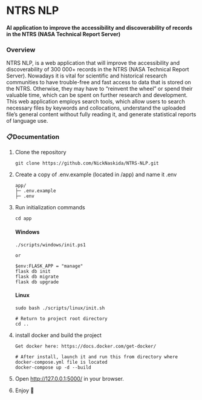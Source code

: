 # NTRS NLP
#### AI application to improve the accessibility and discoverability of records in the NTRS (NASA Technical Report Server)

### Overview
NTRS NLP, is a web application that will improve the accessibility and discoverability of 300 000+ records in the NTRS (NASA Technical Report Server). Nowadays it is vital for scientific and historical research communities to have trouble-free and fast access to data that is stored on the NTRS. Otherwise, they may have to “reinvent the wheel” or spend their valuable time, which can be spent on further research and development. This web application employs search tools, which allow users to search necessary files by keywords and collocations, understand the uploaded file’s general content without fully reading it, and generate statistical reports of language use.


### 📋Documentation
1. Clone the repository

    ```
    git clone https://github.com/NickNaskida/NTRS-NLP.git
    ```

2. Create a copy of .env.example (located in /app) and name it .env
    ```
    app/
    ├─ .env.example
    ├─ .env
    ```
   
3. Run initialization commands
    ```
    cd app
    ```

    #### Windows
    ```
    ./scripts/windows/init.ps1
   
    or
   
    $env:FLASK_APP = "manage"
    flask db init
    flask db migrate
    flask db upgrade
    ```

    #### Linux
    ```
    sudo bash ./scripts/linux/init.sh
    ```

    ```
    # Return to project root directory
    cd ..
    ```

4. install docker and build the project
    
    ```
    Get docker here: https://docs.docker.com/get-docker/
   
    # After install, launch it and run this from directory where docker-compose.yml file is located
    docker-compose up -d --build
    ```

5. Open http://127.0.0.1:5000/ in your browser.
6. Enjoy 💫
